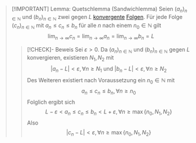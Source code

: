 > [!IMPORTANT] Lemma: Quetschlemma (Sandwichlemma)
> Seien $(a_n)_{n\in\mathbb{N}}$ und $(b_n)_{n\in\mathbb{N}}$ zwei gegen $L$ [konvergente](Konvergenz.md) [Folgen](../../Folge.md). Für jede Folge $(c_n)_{n\in\mathbb{N}}$ mit $a_n \le c_n \le b_n$ für alle $n$ nach einem $n_0\in\mathbb{N}$ gilt
> $$\lim_{n\to\infty} c_n = \lim_{n\to\infty} a_n = \lim_{n\to\infty} b_n = L$$
> > [!CHECK]- Beweis
> > Sei $\varepsilon \gt 0$. Da $(a_n)_{n\in\mathbb{N}}$ und $(b_n)_{n\in\mathbb{N}}$ gegen $L$ konvergieren, existieren $N_1,N_2$ mit
> > $$|a_n - L| \lt \varepsilon, \forall n \ge N_1 \text{ und } |b_n - L| \lt \varepsilon, \forall n \ge N_2$$
> > Des Weiteren existiert nach Voraussetzung ein $n_0 \in \mathbb{N}$ mit
> > $$a_n \le c_n \le b_n, \forall n \ge n_0$$
> > Folglich ergibt sich
> > $$L - \varepsilon \lt a_n \le c_n \le b_n \lt L + \varepsilon, \forall n \ge \max \{n_0, N_1, N_2\}$$
> > Also
> > $$|c_n - L| \lt \varepsilon, \forall n \ge \max \{n_0, N_1, N_2\}$$